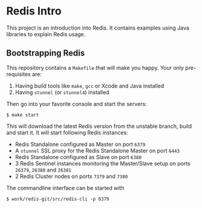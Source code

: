 # Redis Intro

This project is an introduction into Redis. It contains examples using Java libraries to explain Redis usage.

## Bootstrapping Redis

This repository contains a `Makefile` that will make you happy. Your only pre-requisites are:

1. Having build tools like `make`, `gcc` or Xcode and Java installed
2. Having `stunnel` (or `stunnel4`) installed

Then go into your favorite console and start the servers:

```
$ make start
```

This will download the latest Redis version from the unstable branch, build and start it. It will start following Redis instances:

* Redis Standalone configured as Master on port `6379`
* A `stunnel` SSL proxy for the Redis Standalone Master on port `6443`
* Redis Standalone configured as Slave on port `6380`
* 3 Redis Sentinel instances monitoring the Master/Slave setup on ports `26379`, `26380` and `26381`
* 2 Redis Cluster nodes on ports `7379` and `7380`

The commandline interface can be started with

```
$ work/redis-git/src/redis-cli -p 6379
```